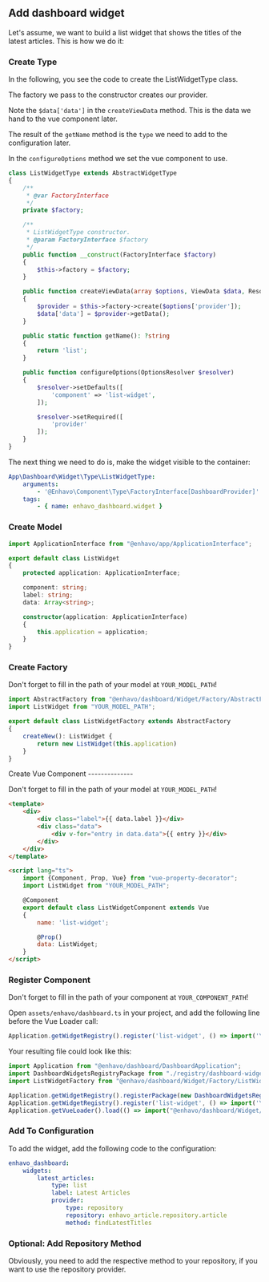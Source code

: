## Add dashboard widget

Let\'s assume, we want to build a list widget that shows the titles of
the latest articles. This is how we do it:

### Create Type

In the following, you see the code to create the ListWidgetType class.

The factory we pass to the constructor creates our provider.

Note the `$data['data']` in the `createViewData` method. This is the
data we hand to the vue component later.

The result of the `getName` method is the `type` we need to add to the
configuration later.

In the `configureOptions` method we set the vue component to use.

```php
class ListWidgetType extends AbstractWidgetType
{
    /**
     * @var FactoryInterface
     */
    private $factory;

    /**
     * ListWidgetType constructor.
     * @param FactoryInterface $factory
     */
    public function __construct(FactoryInterface $factory)
    {
        $this->factory = $factory;
    }

    public function createViewData(array $options, ViewData $data, ResourceInterface $resource = null)
    {
        $provider = $this->factory->create($options['provider']);
        $data['data'] = $provider->getData();
    }

    public static function getName(): ?string
    {
        return 'list';
    }

    public function configureOptions(OptionsResolver $resolver)
    {
        $resolver->setDefaults([
            'component' => 'list-widget',
        ]);

        $resolver->setRequired([
            'provider'
        ]);
    }
}
```

The next thing we need to do is, make the widget visible to the
container:

```yaml
App\Dashboard\Widget\Type\ListWidgetType:
    arguments:
        - '@Enhavo\Component\Type\FactoryInterface[DashboardProvider]'
    tags:
        - { name: enhavo_dashboard.widget }
```

### Create Model

```ts
import ApplicationInterface from "@enhavo/app/ApplicationInterface";

export default class ListWidget
{
    protected application: ApplicationInterface;

    component: string;
    label: string;
    data: Array<string>;

    constructor(application: ApplicationInterface)
    {
        this.application = application;
    }
}
```

### Create Factory

Don\'t forget to fill in the path of your model at `YOUR_MODEL_PATH`!

```ts
import AbstractFactory from "@enhavo/dashboard/Widget/Factory/AbstractFactory";
import ListWidget from "YOUR_MODEL_PATH";

export default class ListWidgetFactory extends AbstractFactory
{
    createNew(): ListWidget {
        return new ListWidget(this.application)
    }
}
```

Create Vue Component \-\-\-\-\-\-\-\-\-\-\-\-\--

Don\'t forget to fill in the path of your model at `YOUR_MODEL_PATH`!

```html
<template>
    <div>
        <div class="label">{{ data.label }}</div>
        <div class="data">
            <div v-for="entry in data.data">{{ entry }}</div>
        </div>
    </div>
</template>

<script lang="ts">
    import {Component, Prop, Vue} from "vue-property-decorator";
    import ListWidget from "YOUR_MODEL_PATH";

    @Component
    export default class ListWidgetComponent extends Vue
    {
        name: 'list-widget';

        @Prop()
        data: ListWidget;
    }
</script>
```

### Register Component

Don\'t forget to fill in the path of your component at
`YOUR_COMPONENT_PATH`!

Open `assets/enhavo/dashboard.ts` in your project, and add the following
line before the Vue Loader call:

```ts
Application.getWidgetRegistry().register('list-widget', () => import('YOUR_COMPONENT_PATH'), new ListWidgetFactory(Application));
```

Your resulting file could look like this:

```ts
import Application from "@enhavo/dashboard/DashboardApplication";
import DashboardWidgetsRegistryPackage from "./registry/dashboard-widgets";
import ListWidgetFactory from "@enhavo/dashboard/Widget/Factory/ListWidgetFactory";

Application.getWidgetRegistry().registerPackage(new DashboardWidgetsRegistryPackage(Application));
Application.getWidgetRegistry().register('list-widget', () => import('YOUR_COMPONENT_PATH'), new ListWidgetFactory(Application));
Application.getVueLoader().load(() => import("@enhavo/dashboard/Widget/Components/ApplicationComponent.vue"));
```

### Add To Configuration

To add the widget, add the following code to the configuration:

```yaml
enhavo_dashboard:
    widgets:
        latest_articles:
            type: list
            label: Latest Articles
            provider:
                type: repository
                repository: enhavo_article.repository.article
                method: findLatestTitles
```

### Optional: Add Repository Method

Obviously, you need to add the respective method to your repository, if
you want to use the repository provider.
